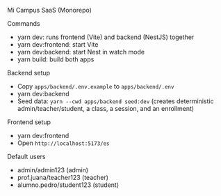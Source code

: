 Mi Campus SaaS (Monorepo)

Commands

- yarn dev: runs frontend (Vite) and backend (NestJS) together
- yarn dev:frontend: start Vite
- yarn dev:backend: start Nest in watch mode
- yarn build: build both apps

Backend setup

- Copy `apps/backend/.env.example` to `apps/backend/.env`
- yarn dev:backend
- Seed data: `yarn --cwd apps/backend seed:dev` (creates deterministic admin/teacher/student, a class, a session, and an enrollment)

Frontend setup

- yarn dev:frontend
- Open `http://localhost:5173/es`

Default users

- admin/admin123 (admin)
- prof.juana/teacher123 (teacher)
- alumno.pedro/student123 (student)


